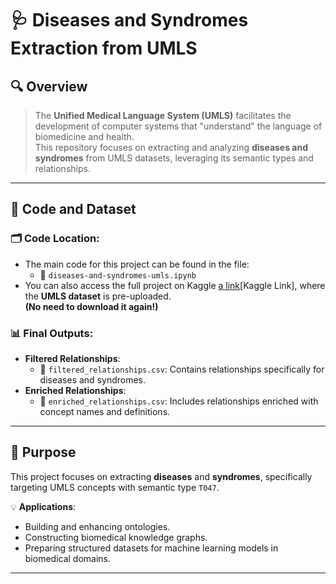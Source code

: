 # 🩺 **Diseases and Syndromes Extraction from UMLS**

## 🔍 **Overview**
> The **Unified Medical Language System (UMLS)** facilitates the development of computer systems that "understand" the language of biomedicine and health.  
This repository focuses on extracting and analyzing **diseases and syndromes** from UMLS datasets, leveraging its semantic types and relationships.

---

## 📂 **Code and Dataset**
### 🗂 **Code Location**:
- The main code for this project can be found in the file:
  - 📄 `diseases-and-syndromes-umls.ipynb`
- You can also access the full project on Kaggle [a link](https://kaggle.com]([https://www.kaggle.com/code/klilajaafer/diseases-and-syndromes-umls]))[Kaggle Link], where the **UMLS dataset** is pre-uploaded.  
  **(No need to download it again!)**

### 📊 **Final Outputs**:
- **Filtered Relationships**:
  - 📝 `filtered_relationships.csv`: Contains relationships specifically for diseases and syndromes.
- **Enriched Relationships**:
  - 📝 `enriched_relationships.csv`: Includes relationships enriched with concept names and definitions.

---

## 🎯 **Purpose**
This project focuses on extracting **diseases** and **syndromes**, specifically targeting UMLS concepts with semantic type `T047`.  

💡 **Applications**:
- Building and enhancing ontologies.
- Constructing biomedical knowledge graphs.
- Preparing structured datasets for machine learning models in biomedical domains.

---


